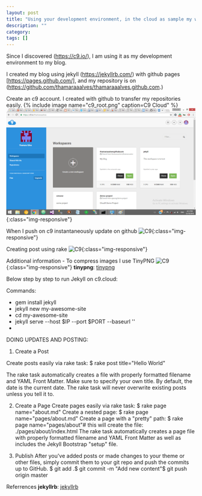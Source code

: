 ```yaml
---
layout: post
title: "Using your development environment, in the cloud as sample my website "
description: ""
category: 
tags: []
---
```


Since I discovered (https://c9.io/), I am using it as my development environment to my blog.

I created my blog using jekyll (https://jekyllrb.com/) with github pages [https://pages.github.com/], and
my repository is on (https://github.com/thamaraaalves/thamaraaalves.github.com.)

Create an c9 account. I created with github to transfer my repositories easily. 
{% include image name="c9_root.png" caption=C9 Cloud" %}
![C9](c9_root.png){:class="img-responsive"}

When I push on c9 instantaneously update on github 
![C9](/assets/img/github_master_branch.png){:class="img-responsive"}

Creating post using rake
![C9](/assets/img/creating_post_rake.png){:class="img-responsive"}

Additional information - To compress images I use TinyPNG
![C9](../assets/img/compress_images_tinypng.png){:class="img-responsive"}
**tinypng**: [tinypng]( https://tinypng.com/)  

Below step by step to run Jekyll on c9.cloud:

Commands:
- gem install jekyll
- jekyll new my-awesome-site
- cd my-awesome-site
- jekyll serve --host $IP --port $PORT --baseurl ''
- 

DOING UPDATES AND POSTING:

1. Create a Post

Create posts easily via rake task:
$ rake post title="Hello World"

The rake task automatically creates a file with properly formatted filename and YAML Front Matter. Make sure to specify your own title. By default, the date is the current date.
The rake task will never overwrite existing posts unless you tell it to.

2. Create a Page
Create pages easily via rake task:
$ rake page name="about.md"
Create a nested page:
$ rake page name="pages/about.md"
Create a page with a "pretty" path:
$ rake page name="pages/about"# this will create the file: ./pages/about/index.html
The rake task automatically creates a page file with properly formatted filename and YAML Front Matter as well as includes the Jekyll Bootstrap "setup" file.

3. Publish
After you've added posts or made changes to your theme or other files, simply commit them to your git repo and push the commits up to GitHub.
$ git add .$ git commit -m "Add new content"$ git push origin master


Referrences
**jekyllrb**: [jekyllrb](https://jekyllrb.com/docs/github-pages/)